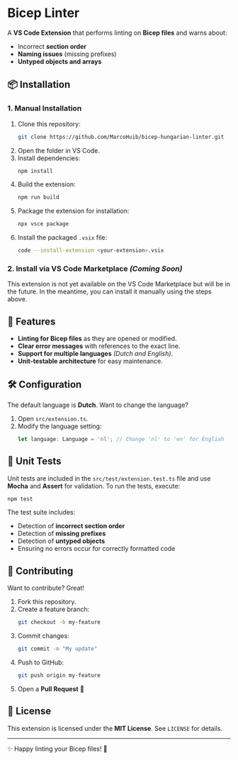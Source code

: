 # Bicep Linter  

A **VS Code Extension** that performs linting on **Bicep files** and warns about:  

- Incorrect **section order**  
- **Naming issues** (missing prefixes)  
- **Untyped objects and arrays**  

## 📦 Installation  

### 1. Manual Installation  

1. Clone this repository:  
   ```sh  
   git clone https://github.com/MarcoHuib/bicep-hungarian-linter.git  
   ```  
2. Open the folder in VS Code.  
3. Install dependencies:  
   ```sh  
   npm install  
   ```  
4. Build the extension:  
   ```sh  
   npm run build  
   ```  
5. Package the extension for installation:  
   ```sh  
   npx vsce package  
   ```  
6. Install the packaged `.vsix` file:  
   ```sh  
   code --install-extension <your-extension>.vsix  
   ```  

### 2. Install via VS Code Marketplace *(Coming Soon)*  

This extension is not yet available on the VS Code Marketplace but will be in the future. In the meantime, you can install it manually using the steps above.  

## 🚀 Features  

- **Linting for Bicep files** as they are opened or modified.  
- **Clear error messages** with references to the exact line.  
- **Support for multiple languages** *(Dutch and English)*.  
- **Unit-testable architecture** for easy maintenance.  

## 🛠 Configuration  

The default language is **Dutch**. Want to change the language?  

1. Open `src/extension.ts`.  
2. Modify the language setting:  
   ```typescript  
   let language: Language = 'nl'; // Change 'nl' to 'en' for English  
   ```  

## 🧪 Unit Tests  

Unit tests are included in the `src/test/extension.test.ts` file and use **Mocha** and **Assert** for validation. To run the tests, execute:  
   ```sh  
   npm test  
   ```  

The test suite includes:  
- Detection of **incorrect section order**  
- Detection of **missing prefixes**  
- Detection of **untyped objects**  
- Ensuring no errors occur for correctly formatted code  

## 📜 Contributing  

Want to contribute? Great!  

1. Fork this repository.  
2. Create a feature branch:  
   ```sh  
   git checkout -b my-feature  
   ```  
3. Commit changes:  
   ```sh  
   git commit -m "My update"  
   ```  
4. Push to GitHub:  
   ```sh  
   git push origin my-feature  
   ```  
5. Open a **Pull Request** 🚀  

## 📝 License  

This extension is licensed under the **MIT License**. See `LICENSE` for details.  

---  

✨ Happy linting your Bicep files! 🚀  
